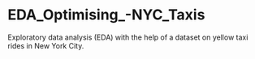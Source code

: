 # EDA_Optimising_-NYC_Taxis
Exploratory data analysis (EDA) with the help of a dataset on yellow taxi rides in New York City.
